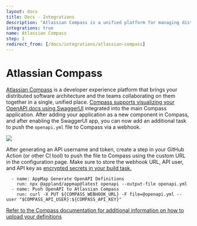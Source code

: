 ```yaml
---
layout: docs
title: Docs - Integrations
description: "Atlassian Compass is a unified platform for managing distributed software architecture. It supports visualizing OpenAPI docs via SwaggerUI, and enables file pushing through webhooks."
integrations: true
name: Atlassian Compass
step: 1
redirect_from: [/docs/integrations/atlassian-compass]
---
```


# Atlassian Compass

[Atlassian Compass](https://www.atlassian.com/software/compass) is a developer experience platform that brings your distributed software architecture and the teams collaborating on them together in a single, unified place. [Compass supports visualizing your OpenAPI docs using SwaggerUI](https://community.atlassian.com/t5/Compass-Alpha-articles/Visualize-your-APIs-in-Compass-with-Swagger-UI/ba-p/1814790) integrated into the main Compass application. After adding your application as a new component in Compass, and after enabling the SwaggerUI app, you can now add an additional task to push the `openapi.yml` file to Compass via a webhook. 

<img class="video-screenshot" src="/assets/img/compass-swagger-ui-config.webp"/> 

After generating an API username and token, create a step in your GitHub Action (or other CI tool) to push the file to Compass using the custom URL in the configuration page. Make sure to store the webhook URL, API user, and API key as [encrypted secrets in your build task.](https://docs.github.com/en/actions/security-guides/encrypted-secrets)

```
  - name: AppMap Generate OpenAPI Definitions
    run: npx @appland/appmap@latest openapi --output-file openapi.yml
  - name: Push OpenAPI to Atlassian Compass
    run: curl -X PUT ${COMPASS_WEBHOOK_URL} -F file=@openapi.yml --user "$COMPASS_API_USER}:${COMPASS_API_KEY}"
```

[Refer to the Compass documentation for additional information on how to upload your definitions](https://community.atlassian.com/t5/Compass-Alpha-articles/Visualize-your-APIs-in-Compass-with-Swagger-UI/ba-p/1814790)
